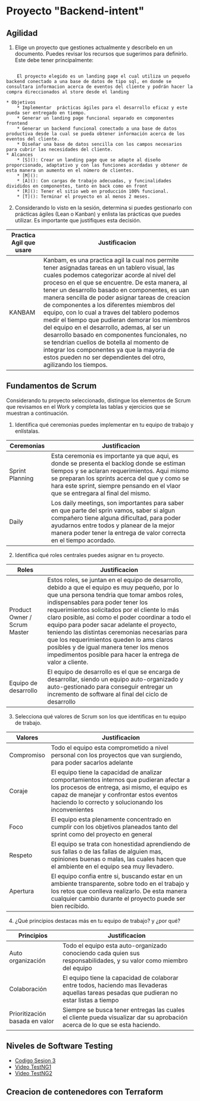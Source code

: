 # Proyecto "Backend-intent"


## Agilidad
1. Elige un proyecto que gestiones actualmente y descríbelo en un documento. Puedes revisar los recursos que sugerimos para definirlo. Este debe tener principalmente:
<code>
    El proyecto elegido es un landing page el cual utiliza un pequeño backend conectado a una base de datos de tipo sql, en donde se consultara informacion acerca de eventos del cliente y podrán hacer la compra direccionados al store desde el landing
</code>

    * Objetivos
        * Implementar  prácticas ágiles para el desarrollo eficaz y este pueda ser entregado en tiempo.
        * Generar un landing page funcional separado en componentes frontend
        * Generar un backend funcional conectado a una base de datos productiva desde la cual se pueda obtener información acerca de los eventos del cliente.
        * Diseñar una base de datos sencilla con los campos necesarios para cubrir las necesidades del cliente.
    * Alcances
        * [S](): Crear un landing page que se adapte al diseño proporcionado, adaptativo y con las funciones acordadas y obtener de esta manera un aumento en el número de clientes.
        * [M](): 
        * [A](): Con cargas de trabajo adecuadas, y funcinalidades divididos en componentes, tanto en back como en front
        * [R](): Tener el sitio web en producción 100% funcional.
        * [T](): Terminar el proyecto en al menos 2 meses.

2. Considerando lo visto en la sesión, determina si puedes gestionarlo con prácticas ágiles (Lean o Kanban) y enlista las prácticas que puedes utilizar. Es importante que justifiques esta decisión.


| Practica Agil que usare  |  Justificacion |
|---|---|
| KANBAM  |  Kanbam, es una practica agil la cual nos permite tener asignadas tareas en un tablero visual, las cuales podemos categorizar acorde al nivel del proceso en el que se encuentre. De esta manera, al tener un desarrollo basado en componentes, es uan manera sencilla de poder asignar tareas de creacion de componentes a los diferentes miembros del equipo, con lo cual a traves del tablero podemos medir el tiempo que pudieran demorar los miembros del equipo en el desarrollo, ademas, al ser un desarrollo basado en componentes funcionales, no se tendrian cuellos de botella al momento de integrar los componentes ya que la mayoria de estos pueden no ser dependientes del otro, agilizando los tiempos. |

## Fundamentos de Scrum

Considerando tu proyecto seleccionado, distingue los elementos de Scrum que revisamos en el Work y completa las tablas y ejercicios que se muestran a continuación.

1. Identifica qué ceremonias puedes implementar en tu equipo de trabajo y enlístalas.

| Ceremonias |  Justificacion |
|---|---|
| Sprint Planning  | Esta ceremonia es importante ya que aqui, es donde se presenta el backlog donde se estiman tiempos y se aclaran requerimientos. Aqui mismo se preparan los sprints acerca del que y como se hara este sprint, siempre pensando en el vlaor que se entregara al final del mismo.   |
| Daily  | Los daily meetings, son importantes para saber en que parte del sprin vamos, saber si algun compañero tiene alguna dificultad, para poder ayudarnos entre todos y planear de la mejor manera poder tener la entrega de valor correcta en el tiempo acordado.  |

2. Identifica qué roles centrales puedes asignar en tu proyecto.

| Roles |  Justificacion |
|---|---|
| Product Owner / Scrum Master  | Estos roles, se juntan en el equipo de desarrollo, debido a que el equipo es muy pequeño,  por lo que una persona tendria que tomar ambos roles, indispensables para poder tener los requerimientos solicitados por el cliente lo más claro posible, asi como el poder coordinar a todo el equipo para poder sacar adelante el proyecto, teniendo las distintas ceremonias necesarias para que los requerimientos queden lo ams claros posibles y de igual manera tener los menos impedimentos posible para hacer la entrega de valor a cliente.  |
| Equipo de desarrollo  | El equipo de desarrollo es el que se encarga de desarrollar, siendo un equipo auto-organizado y auto-gestionado para conseguir entregar un incremento de software al final del ciclo de desarrollo  |

3. Selecciona qué valores de Scrum son los que identificas en tu equipo de trabajo.

| Valores |  Justificacion |
|---|---|
| Compromiso  | Todo el equipo esta comprometido a nivel personal con los proyectos que van surgiendo, para poder sacarlos adelante |
| Coraje  | El equipo tiene la capacidad de analizar comportamientos internos que pudieran afectar a los procesos de entrega, asi mismo, el equipo es capaz de manejar y confrontar estos eventos haciendo lo correcto y solucionando los inconvenientes  |
| Foco  | El equipo esta plenamente concentrado en cumplir con los objetivos planeados tanto del sprint como del proyecto en general |
| Respeto  |  El equipo se trata con honestidad aprendiendo de sus fallas o de las fallas de alguien mas, opiniones buenas o malas, las cuales hacen que el ambiente en el equipo sea muy llevadero. |
| Apertura  | El equipo confia entre si, buscando estar en un ambiente transparente, sobre todo en el trabajo  y los retos que conlleva realizarlo. De esta manera cualquier cambio durante el proyecto puede ser bien recibido.  |

4. ¿Qué principios destacas más en tu equipo de trabajo? y ¿por qué?

| Principios |  Justificacion |
|---|---|
| Auto organización  | Todo el equipo esta auto-organizado conociendo cada quien sus responsabilidades, y su valor como miembro del equipo |
| Colaboración  | El equipo tiene la capacidad de colaborar entre todos, haciendo mas llevaderas aquellas tareas pesadas que pudieran no estar listas a tiempo  |
| Prioritización basada en valor  | Siempre se busca tener entregas las cuales el cliente pueda visualizar dar su aprobación acerca de lo que se esta haciendo.|

## Niveles de Software Testing

* [Codigo Sesion 3](https://github.com/pprezp/lab-test-cicd)
* [Video TestNG1](https://drive.google.com/file/d/1gvlUvW91jS52QsUw9sgYKrA0CBkBKErU/view?usp=share_link)
* [Video TestNG2](https://drive.google.com/file/d/1yEcUO2UaUZiq8bkiicgJk7ivEDa4fIjo/view?usp=share_link)

## Creacion de contenedores con Terraform
